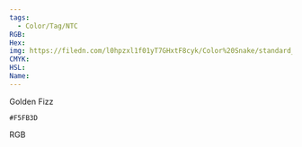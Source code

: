 ```yaml
---
tags:
  - Color/Tag/NTC
RGB:
Hex:
img: https://filedn.com/l0hpzxl1f01yT7GHxtF8cyk/Color%20Snake/standard_csv_to_svg/F5FB3D.svg
CMYK:
HSL:
Name:
---
```

Golden Fizz
```palette
#F5FB3D
```
RGB
